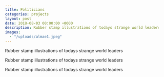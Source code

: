 ```yaml
---
title: Politicians
categories: projects
layout: post
date: 2018-08-03 00:00:00 +0000
description: Rubber stamp illustrations of todays strange world leaders
images:
  - "/uploads/almae1.jpeg"
---
```


Rubber stamp illustrations of todays strange world leaders

Rubber stamp illustrations of todays strange world leaders

Rubber stamp illustrations of todays strange world leaders
